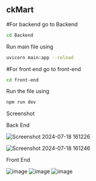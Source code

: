 ## ckMart


#For backend go to Backend
```bash
cd Backend
```

Run main file using 
``` bash
uvicorn main:app --reload
```


#For front end go to front-end
```bash
cd front-end
```

Run the file using 
``` bash
npm run dev
```

Screenshot

Back End

![Screenshot 2024-07-18 161226](https://github.com/user-attachments/assets/b1d6442e-bd38-40c0-902a-4adcd5e94310)

![Screenshot 2024-07-18 161246](https://github.com/user-attachments/assets/2625f69a-c597-413e-bd89-8cc424fdecd1)

Front End



![image](https://github.com/user-attachments/assets/b24ae496-ddf0-4aec-83c8-12ed23c93357)
![image](https://github.com/user-attachments/assets/c72f60bc-5f71-4f7e-b28d-87c3d4d96397)
![image](https://github.com/user-attachments/assets/c6ff4ac6-bf96-4191-905e-3a7f0faffa0b)




